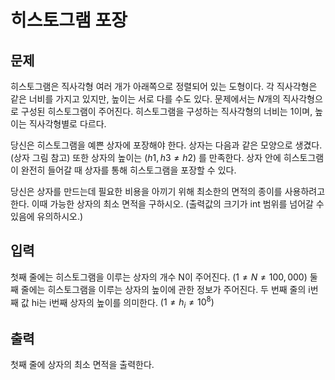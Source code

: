 # 히스토그램 포장

## 문제

히스토그램은 직사각형 여러 개가 아래쪽으로 정렬되어 있는 도형이다. 각 직사각형은 같은 너비를 가지고 있지만, 높이는 서로 다를 수도 있다. 문제에서는 $N$개의 직사각형으로 구성된 히스토그램이 주어진다. 히스토그램을 구성하는 직사각형의 너비는 1이며, 높이는 직사각형별로 다르다.

당신은 히스토그램을 예쁜 상자에 포장해야 한다. 상자는 다음과 같은 모양으로 생겼다. (상자 그림 참고) 또한 상자의 높이는 $(h1, h3 \neq h2)$ 를 만족한다. 상자 안에 히스토그램이 완전히 들어갈 때 상자를 통해 히스토그램을 포장할 수 있다.

당신은 상자를 만드는데 필요한 비용을 아끼기 위해 최소한의 면적의 종이를 사용하려고 한다. 이때 가능한 상자의 최소 면적을 구하시오. (출력값의 크기가 int 범위를 넘어갈 수 있음에 유의하시오.)


## 입력

첫째 줄에는 히스토그램을 이루는 상자의 개수 N이 주어진다. $(1 \neq N \neq 100,000)$
둘째 줄에는 히스토그램을 이루는 상자의 높이에 관한 정보가 주어진다. 두 번째 줄의 i번째 값 hi는 i번째 상자의 높이를 의미한다. $(1 \neq h_{i} \neq 10^{8})$

## 출력

첫째 줄에 상자의 최소 면적을 출력한다.
